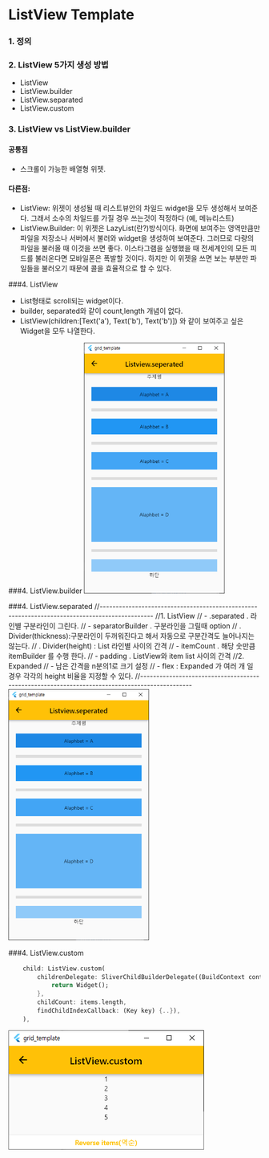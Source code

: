 # ListView Template

### 1. 정의

### 2. ListView 5가지 생성 방법
   - ListView
   - ListView.builder
   - ListView.separated
   - ListView.custom

### 3. ListView vs ListView.builder
#### 공통점
 - 스크롤이 가능한 배열형 위젯.

#### 다른점:
 - ListView: 위젯이 생성될 때 리스트뷰안의 차일드 widget을 모두 생성해서 보여준다. 
             그래서 소수의 차일드를 가질 경우 쓰는것이 적정하다
             (예, 메뉴리스트)
 - ListView.Builder: 이 위젯은 LazyList(란?)방식이다. 
    화면에 보여주는 영역만큼만 파일을 저장소나 서버에서 불러와 widget을 생성하여 보여준다.
    그러므로 다량의 파일을 불러올 때 이것을 쓰면 좋다. 
    이스타그램을 실행했을 때 전세계인의 모든 피드를 불러온다면 모바일폰은 폭발할 것이다. 
    하지만 이 위젯을 쓰면 보는 부분만 파일들을 불러오기 때문에 콜을 효율적으로 할 수 있다.

###4. ListView
 - List형태로 scroll되는 widget이다.
 - builder, separated와 같이 count,length 개념이 없다.
 - ListView(children:[Text('a'), Text('b'), Text('b')]) 와 같이 보여주고 싶은 Widget을 모두 나열한다.

###4. ListView.builder
 <img src="./README_images/listview_seperated_100.png" height="500">

###4. ListView.separated
        //----------------------------------------------------------------------------------------------
        //1. ListView
        //   - .separated       . 라인별 구분라인이 그린다.
        //   - separatorBuilder . 구분라인을 그릴때 option
        //                      . Divider(thickness):구분라인이 두꺼워진다고 해서 자동으로 구분간격도 늘어나지는 않는다.
        //                      . Divider(height)   : List 라인별 사이의 간격
        //   - itemCount . 해당 숫만큼 itemBuilder 를 수행 한다.
        //   - padding   . ListView와 item list 사이의 간격
        //2. Expanded
        //   - 남은 간격을 n분의1로 크기 설정
        //   - flex : Expanded 가 여러 개 일 경우 각각의 height 비율을 지정할 수 있다.
        //----------------------------------------------------------------------------------------------
 <img src="./README_images/listview_seperated_100.png" height="500">

###4. ListView.custom
```dart
    child: ListView.custom(
        childrenDelegate: SliverChildBuilderDelegate((BuildContext context, int index) {
            return Widget();
        },
        childCount: items.length,
        findChildIndexCallback: (Key key) {..}),
    ),
```
 <img src="./README_images/listview_custom_100.png">
 